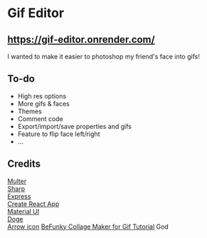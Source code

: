 # Gif Editor

## https://gif-editor.onrender.com/

I wanted to make it easier to photoshop my friend's face into gifs!

## To-do

- High res options
- More gifs & faces
- Themes
- Comment code
- Export/import/save properties and gifs
- Feature to flip face left/right
- ...

## Credits

[Multer](https://github.com/expressjs/multer)  
[Sharp](https://sharp.pixelplumbing.com/)  
[Express](https://expressjs.com/)  
[Create React App](https://github.com/facebook/create-react-app)  
[Material UI](https://mui.com/)  
[Doge](https://i.imgur.com/AOVMsp7b.jpg)  
[Arrow icon](https://icons8.com)
[BeFunky Collage Maker for Gif Tutorial](https://www.befunky.com/)
God